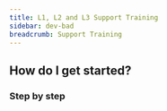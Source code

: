 ```yaml
---
title: L1, L2 and L3 Support Training 
sidebar: dev-bad
breadcrumb: Support Training
---
```


## <background>

## How do I get started?

### Step by step
